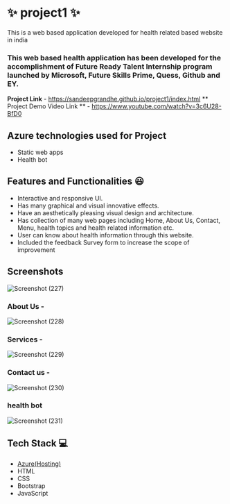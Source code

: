 # ✨ project1 ✨

This is a web based application developed for health related based website in india

### This web based health application has been developed for the accomplishment of Future Ready Talent Internship program launched by Microsoft, Future Skills Prime, Quess, Github and EY.


**Project Link** - https://sandeepgrandhe.github.io/project1/index.html
** Project Demo Video Link ** - https://www.youtube.com/watch?v=3c6U28-BfD0

## Azure technologies used for Project

- Static web apps
- Health bot

## Features and Functionalities 😃

- Interactive and responsive UI.
- Has many graphical and visual innovative effects.
- Have an aesthetically pleasing visual design and architecture.
- Has collection of many web pages including Home, About Us, Contact, Menu, health topics and health related information etc.
- User can know about health information through this website.
- Included the feedback Survey form to increase the scope of improvement 

## Screenshots



![Screenshot (227)](https://user-images.githubusercontent.com/117561402/202514971-9de9b116-9caf-4e2a-a6e9-10a0b1d7081c.png)

   

### About Us -

![Screenshot (228)](https://user-images.githubusercontent.com/117561402/202515080-eadbce4b-f90f-44c6-bc2d-4730181d1688.png)


### Services -
![Screenshot (229)](https://user-images.githubusercontent.com/117561402/202515164-d95fa4d7-df2a-4d0f-978c-278f2c9ca77a.png)



### Contact us -
![Screenshot (230)](https://user-images.githubusercontent.com/117561402/202515249-b5d69970-4576-4a83-a0a7-6e3257683c94.png)



### health bot

![Screenshot (231)](https://user-images.githubusercontent.com/117561402/202515494-59030c72-2eaa-4cd3-8c4b-42cb5fd69757.png)



## Tech Stack 💻

- [Azure(Hosting)](https://azure.microsoft.com/en-in/features/azure-portal/)
- HTML
- CSS
- Bootstrap
- JavaScript
